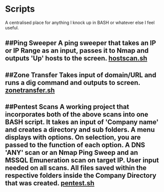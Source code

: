 # Scripts

A centralised place for anything I knock up in BASH or whatever else I feel useful. 

##Ping Sweeper
A ping sweeper that takes an IP or IP Range as an input, passes it to Nmap and outputs 'Up' hosts to the screen.
[hostscan.sh](https://github.com/InfoSecPS/scripts/blob/master/bash/hostscan.sh)
---
##Zone Transfer
Takes input of domain/URL and runs a dig command and outputs to screen.
[zonetransfer.sh](https://github.com/InfoSecPS/scripts/blob/master/bash/zonetransfer.sh)
---
##Pentest Scans
A working project that incorporates both of the above scans into one BASH script.
It takes an input of 'Company name' and creates a directory and sub folders. 
A menu displays with options. On selection, you are passed to the function of each option. A DNS 'ANY' scan or an Nmap Ping Sweep and an MSSQL Emuneration scan on target IP. User input needed on all scans.
All files saved within the respective folders inside the Company Directory that was created. 
[pentest.sh](https://github.com/InfoSecPS/scripts/blob/master/bash/pentest.sh)
---
